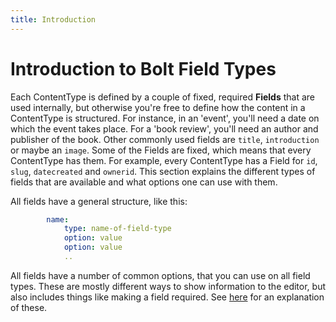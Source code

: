 ```yaml
---
title: Introduction
---
```

Introduction to Bolt Field Types
=========

Each ContentType is defined by a couple of fixed, required **Fields** that are
used internally, but otherwise you're free to define how the content in a
ContentType is structured. For instance, in an 'event', you'll need a date on
which the event takes place. For a 'book review', you'll need an author and
publisher of the book. Other commonly used fields are `title`, `introduction`
or maybe an `image`. Some of the Fields are fixed, which means that every
ContentType has them. For example, every ContentType has a Field for `id`,
`slug`, `datecreated` and `ownerid`. This section explains the different types
of fields that are available and what options one can use with them.

All fields have a general structure, like this:

```yaml
        name:
            type: name-of-field-type
            option: value
            option: value
            ..
```

All fields have a number of common options, that you can use on all field types.
These are mostly different ways to show information to the editor, but also
includes things like making a field required. See [here](common) for an
explanation of these.